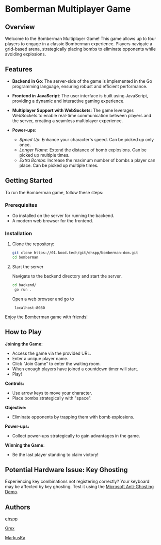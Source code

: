 # Bomberman Multiplayer Game

## Overview

Welcome to the Bomberman Multiplayer Game! This game allows up to four players to engage in a classic Bomberman experience. Players navigate a grid-based arena, strategically placing bombs to eliminate opponents while avoiding explosions.

## Features

- **Backend in Go**: The server-side of the game is implemented in the Go programming language, ensuring robust and efficient performance.

- **Frontend in JavaScript**: The user interface is built using JavaScript, providing a dynamic and interactive gaming experience.

- **Multiplayer Support with WebSockets**: The game leverages WebSockets to enable real-time communication between players and the server, creating a seamless multiplayer experience.

- **Power-ups**:
  - _Speed Up_: Enhance your character's speed. Can be picked up only once.
  - _Longer Flame_: Extend the distance of bomb explosions. Can be picked up multiple times.
  - _Extra Bombs_: Increase the maximum number of bombs a player can place. Can be picked up multiple times.

## Getting Started

To run the Bomberman game, follow these steps:

### Prerequisites

- Go installed on the server for running the backend.
- A modern web browser for the frontend.

### Installation

1. Clone the repository:

   ```bash
   git clone https://01.kood.tech/git/ehspp/bomberman-dom.git
   cd bomberman
   ```

2. Start the server

   Navigate to the backend directory and start the server.

   ```bash
   cd backend/
    go run .
   ```

   Open a web browser and go to

   ```
    localhost:8080
   ```

Enjoy the Bomberman game with friends!

## How to Play

**Joining the Game:**

- Access the game via the provided URL.
- Enter a unique player name.
- Click "Join Game" to enter the waiting room.
- When enough players have joined a countdown timer will start.
- Play!

**Controls:**

- Use arrow keys to move your character.
- Place bombs strategically with "space".

**Objective:**

- Eliminate opponents by trapping them with bomb explosions.

**Power-ups:**

- Collect power-ups strategically to gain advantages in the game.

**Winning the Game:**

- Be the last player standing to claim victory!

## Potential Hardware Issue: Key Ghosting

Experiencing key combinations not registering correctly? Your keyboard may be affected by key ghosting. Test it using the [Microsoft Anti-Ghosting Demo](https://www.microsoft.com/applied-sciences/projects/anti-ghosting-demo).

## Authors

[ehspp](https://01.kood.tech/git/ehspp)

[Grex](https://01.kood.tech/git/Grex)

[MarkusKa](https://01.kood.tech/git/MarkusKa)
